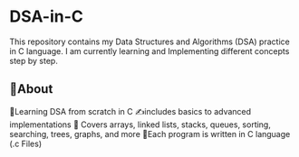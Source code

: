 # DSA-in-C
This repository contains my Data Structures and Algorithms (DSA) practice in C language.
I am currently learning and Implementing different concepts step by step.

## 📌About
🚀Learning DSA from scratch in C
✍️includes basics to advanced implementations 
📂 Covers arrays, linked lists, stacks, queues, sorting, searching, trees, graphs, and more
📝Each program is written in C language (.c Files)
